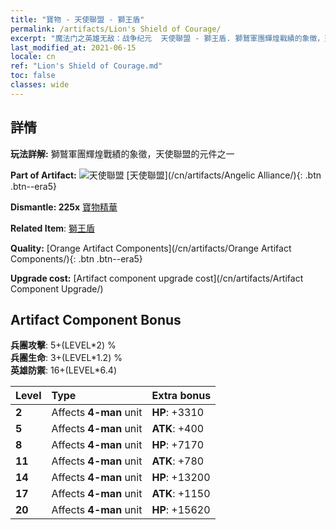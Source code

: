 ```yaml
---
title: "寶物 - 天使聯盟 - 獅王盾"
permalink: /artifacts/Lion's Shield of Courage/
excerpt: "魔法门之英雄无敌：战争纪元  天使聯盟 - 獅王盾. 獅鷲軍團輝煌戰績的象徵，天使聯盟的元件之一"
last_modified_at: 2021-06-15
locale: cn
ref: "Lion's Shield of Courage.md"
toc: false
classes: wide
---
```




## 詳情

 **玩法詳解:** 獅鷲軍團輝煌戰績的象徵，天使聯盟的元件之一

 **Part of Artifact:** ![天使聯盟](/images/t/icon_artifact_41.png) [天使聯盟](/cn/artifacts/Angelic Alliance/){: .btn .btn--era5}

 **Dismantle: 225x** [寶物精華](/cn/Items/con_905/)

 **Related Item**: [獅王盾](/cn/Items/art_151/)

 **Quality:** [Orange Artifact Components](/cn/artifacts/Orange Artifact Components/){: .btn .btn--era5}

 **Upgrade cost:** [Artifact component upgrade cost](/cn/artifacts/Artifact Component Upgrade/)

## Artifact Component Bonus

  **兵團攻擊**: 5+(LEVEL\*2) %<br/>**兵團生命**: 3+(LEVEL\*1.2) %<br/>**英雄防禦**: 16+(LEVEL\*6.4)

  |  Level  | Type |    Extra bonus  | 
  |:--------|:-----|:----------------| 
  | **2** | Affects **4-man** unit | **HP**: +3310 | 
  | **5** | Affects **4-man** unit | **ATK**: +400 | 
  | **8** | Affects **4-man** unit | **HP**: +7170 | 
  | **11** | Affects **4-man** unit | **ATK**: +780 | 
  | **14** | Affects **4-man** unit | **HP**: +13200 | 
  | **17** | Affects **4-man** unit | **ATK**: +1150 | 
  | **20** | Affects **4-man** unit | **HP**: +15620 | 
